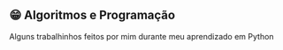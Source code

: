 ## 😁 Algoritmos e Programação

<div>
  Alguns trabalhinhos feitos por mim durante meu aprendizado em Python 
</div>
